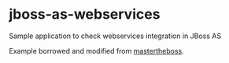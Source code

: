 jboss-as-webservices
====================

Sample application to check webservices integration in JBoss AS

Example borrowed and modified from [mastertheboss](http://www.mastertheboss.com/jboss-web-services/developing-web-services-on-jboss-as-7).
